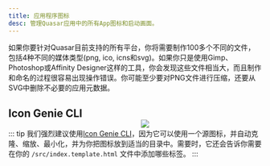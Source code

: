 ```yaml
---
title: 应用程序图标
desc: 管理Quasar应用中的所有App图标和启动画面。
---
```


如果你要针对Quasar目前支持的所有平台，你将需要制作100多个不同的文件，包括4种不同的媒体类型(png, ico, icns和svg)。如果你只是使用Gimp、Photoshop或Affinity Designer这样的工具，你会发现这些文件相当大，而且制作和命名的过程很容易出现操作错误。你可能至少要对PNG文件进行压缩，还要从SVG中删除不必要的应用元数据。

<img src="https://cdn.quasar.dev/img/iconfactory.png" style="float:right;max-width:15%;min-width:240px; padding-top:40px" />

## Icon Genie CLI

::: tip
我们强烈建议使用[Icon Genie CLI](/icongenie/introduction)，因为它可以使用一个源图标，并自动克隆、缩放、最小化，并为你把图标放到适当的目录中。需要时，它还会告诉你需要在你的 `/src/index.template.html` 文件中添加哪些标签。
:::
